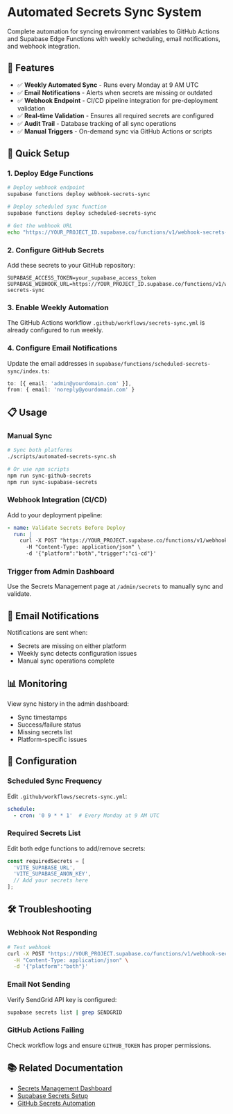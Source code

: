# Automated Secrets Sync System

Complete automation for syncing environment variables to GitHub Actions and Supabase Edge Functions with weekly scheduling, email notifications, and webhook integration.

## 🎯 Features

- ✅ **Weekly Automated Sync** - Runs every Monday at 9 AM UTC
- ✅ **Email Notifications** - Alerts when secrets are missing or outdated
- ✅ **Webhook Endpoint** - CI/CD pipeline integration for pre-deployment validation
- ✅ **Real-time Validation** - Ensures all required secrets are configured
- ✅ **Audit Trail** - Database tracking of all sync operations
- ✅ **Manual Triggers** - On-demand sync via GitHub Actions or scripts

## 🚀 Quick Setup

### 1. Deploy Edge Functions

```bash
# Deploy webhook endpoint
supabase functions deploy webhook-secrets-sync

# Deploy scheduled sync function
supabase functions deploy scheduled-secrets-sync

# Get the webhook URL
echo "https://YOUR_PROJECT_ID.supabase.co/functions/v1/webhook-secrets-sync"
```

### 2. Configure GitHub Secrets

Add these secrets to your GitHub repository:

```
SUPABASE_ACCESS_TOKEN=your_supabase_access_token
SUPABASE_WEBHOOK_URL=https://YOUR_PROJECT_ID.supabase.co/functions/v1/webhook-secrets-sync
```

### 3. Enable Weekly Automation

The GitHub Actions workflow `.github/workflows/secrets-sync.yml` is already configured to run weekly.

### 4. Configure Email Notifications

Update the email addresses in `supabase/functions/scheduled-secrets-sync/index.ts`:

```typescript
to: [{ email: 'admin@yourdomain.com' }],
from: { email: 'noreply@yourdomain.com' }
```

## 📋 Usage

### Manual Sync

```bash
# Sync both platforms
./scripts/automated-secrets-sync.sh

# Or use npm scripts
npm run sync-github-secrets
npm run sync-supabase-secrets
```

### Webhook Integration (CI/CD)

Add to your deployment pipeline:

```yaml
- name: Validate Secrets Before Deploy
  run: |
    curl -X POST "https://YOUR_PROJECT.supabase.co/functions/v1/webhook-secrets-sync" \
      -H "Content-Type: application/json" \
      -d '{"platform":"both","trigger":"ci-cd"}'
```

### Trigger from Admin Dashboard

Use the Secrets Management page at `/admin/secrets` to manually sync and validate.

## 🔔 Email Notifications

Notifications are sent when:
- Secrets are missing on either platform
- Weekly sync detects configuration issues
- Manual sync operations complete

## 📊 Monitoring

View sync history in the admin dashboard:
- Sync timestamps
- Success/failure status
- Missing secrets list
- Platform-specific issues

## 🔧 Configuration

### Scheduled Sync Frequency

Edit `.github/workflows/secrets-sync.yml`:

```yaml
schedule:
  - cron: '0 9 * * 1'  # Every Monday at 9 AM UTC
```

### Required Secrets List

Edit both edge functions to add/remove secrets:

```typescript
const requiredSecrets = [
  'VITE_SUPABASE_URL',
  'VITE_SUPABASE_ANON_KEY',
  // Add your secrets here
];
```

## 🛠️ Troubleshooting

### Webhook Not Responding

```bash
# Test webhook
curl -X POST "https://YOUR_PROJECT.supabase.co/functions/v1/webhook-secrets-sync" \
  -H "Content-Type: application/json" \
  -d '{"platform":"both"}'
```

### Email Not Sending

Verify SendGrid API key is configured:

```bash
supabase secrets list | grep SENDGRID
```

### GitHub Actions Failing

Check workflow logs and ensure `GITHUB_TOKEN` has proper permissions.

## 📚 Related Documentation

- [Secrets Management Dashboard](./SECRETS_SYNC_DASHBOARD.md)
- [Supabase Secrets Setup](./SUPABASE_SECRETS_SETUP.md)
- [GitHub Secrets Automation](./GITHUB_SECRETS_AUTOMATION.md)
